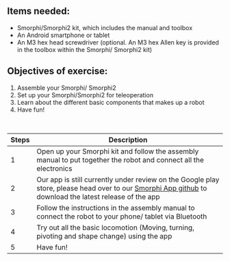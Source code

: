 ## Items needed:
* Smorphi/Smorphi2 kit, which includes the manual and toolbox
* An Android smartphone or tablet
* An M3 hex head screwdriver (optional. An M3 hex Allen key is provided in the toolbox within the Smorphi/ Smorphi2 kit)

## Objectives of exercise:
1. Assemble your Smorphi/ Smorphi2
2. Set up your Smorphi/Smorphi2 for teleoperation
3. Learn about the different basic components that makes up a robot
4. Have fun!

<br />

Steps | Description
-- | --
1 | Open up your Smorphi kit and follow the assembly manual to put together the robot and connect all the electronics
2 | Our app is still currently under review on the Google play store, please head over to our [Smorphi App github](https://github.com/WefaaRobotics/Smorphi-App-Android/tree/main/SimpleBluetoothTerminal-final/app/release) to download the latest release of the app
3 | Follow the instructions in the assembly manual to connect the robot to your phone/ tablet via Bluetooth
4 | Try out all the basic locomotion (Moving, turning, pivoting and shape change) using the app
5 | Have fun!
